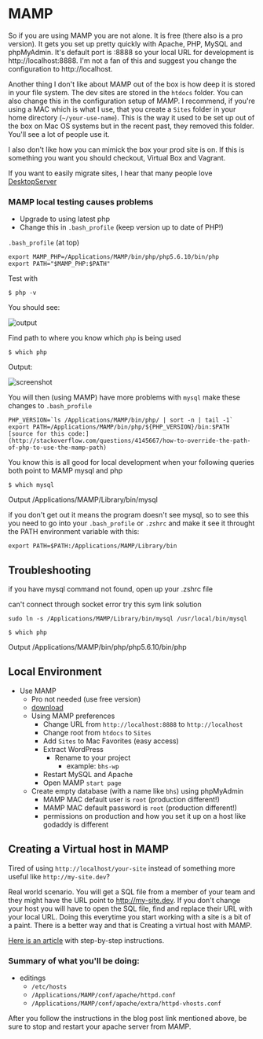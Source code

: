 # MAMP

So if you are using MAMP you are not alone. It is free (there also is a pro version). It gets you set up pretty quickly with Apache, PHP, MySQL and phpMyAdmin. It's default port is :8888 so your local URL for development is http://localhost:8888. I'm not a fan of this and suggest you change the configuration to http://localhost.

Another thing I don't like about MAMP out of the box is how deep it is stored in your file system. The dev sites are stored in the `htdocs` folder. You can also change this in the configuration setup of MAMP. I recommend, if you're using a MAC which is what I use, that you create a `Sites` folder in your home directory (`~/your-use-name`). This is the way it used to be set up out of the box on Mac OS systems but in the recent past, they removed this folder. You'll see a lot of people use it.

I also don't like how you can mimick the box your prod site is on. If this is something you want you should checkout, Virtual Box and Vagrant.

If you want to easily migrate sites, I hear that many people love [DesktopServer](https://serverpress.com/get-desktopserver/)


### MAMP local testing causes problems
* Upgrade to using latest php
* Change this in `.bash_profile` (keep version up to date of PHP!)

`.bash_profile` (at top)

```
export MAMP_PHP=/Applications/MAMP/bin/php/php5.6.10/bin/php 
export PATH="$MAMP_PHP:$PATH"
```

Test with

```
$ php -v
```

You should see:

![output](https://i.imgur.com/QzljTo7.png)

Find path to where you know which `php` is being used

```
$ which php
```

Output:

![screenshot](https://i.imgur.com/HOnRQ4t.png)

You will then (using MAMP) have more problems with `mysql`
make these changes to `.bash_profile`

```
PHP_VERSION=`ls /Applications/MAMP/bin/php/ | sort -n | tail -1`
export PATH=/Applications/MAMP/bin/php/${PHP_VERSION}/bin:$PATH
[source for this code:](http://stackoverflow.com/questions/4145667/how-to-override-the-path-of-php-to-use-the-mamp-path)
```

You know this is all good for local development when your following queries both point to MAMP mysql and php

```
$ which mysql
```

Output
/Applications/MAMP/Library/bin/mysql

if you don't get out it means the program doesn't see mysql, so to see this you need to go into your `.bash_profile` or `.zshrc` and make it see it throught the PATH environment variable with this:

```
export PATH=$PATH:/Applications/MAMP/Library/bin
```

## Troubleshooting
if you have mysql command not found, open up your .zshrc file

can't connect through socket error
try this sym link solution
```
sudo ln -s /Applications/MAMP/Library/bin/mysql /usr/local/bin/mysql
```

```
$ which php
```

Output
/Applications/MAMP/bin/php/php5.6.10/bin/php

## Local Environment
* Use MAMP
    - Pro not needed (use free version)
    - [download](https://www.mamp.info/en/downloads/)
    - Using MAMP preferences
        + Change URL from `http://localhost:8888` to `http://localhost`
        + Change root from `htdocs` to `Sites`
        + Add `Sites` to Mac Favorites (easy access)
        + Extract WordPress
            * Rename to your project
                - example: `bhs-wp`
        + Restart MySQL and Apache
        + Open MAMP `start page`
    - Create empty database (with a name like `bhs`) using phpMyAdmin
        + MAMP MAC default user is `root` (production different!)
        + MAMP MAC default password is `root` (production different!)
        + permissions on production and how you set it up on a host like godaddy is different

## Creating a Virtual host in MAMP

Tired of using `http://localhost/your-site` instead of something more useful like `http://my-site.dev`?

Real world scenario. You will get a SQL file from a member of your team and they might have the URL point to http://my-site.dev. If you don't change your host you will have to open the SQL file, find and replace their URL with your local URL. Doing this everytime you start working with a site is a bit of a paint. There is a better way and that is Creating a virtual host with MAMP.

[Here is an article](http://foundationphp.com/tutorials/vhosts_mamp.php) with step-by-step instructions.

### Summary of what you'll be doing:

* editings
    * `/etc/hosts`
    * `/Applications/MAMP/conf/apache/httpd.conf`
    * `/Applications/MAMP/conf/apache/extra/httpd-vhosts.conf`
 
After you follow the instructions in the blog post link mentioned above, be sure to stop and restart your apache server from MAMP.
